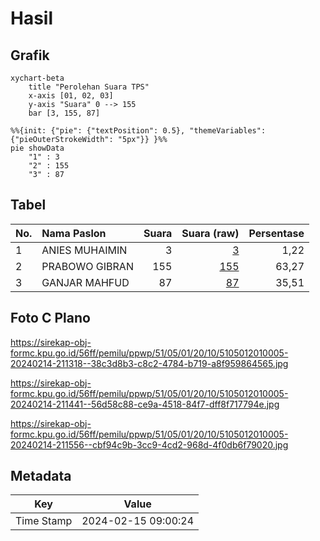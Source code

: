 # Hasil

## Grafik

```mermaid
xychart-beta
    title "Perolehan Suara TPS"
    x-axis [01, 02, 03]
    y-axis "Suara" 0 --> 155
    bar [3, 155, 87]
```

```mermaid
%%{init: {"pie": {"textPosition": 0.5}, "themeVariables": {"pieOuterStrokeWidth": "5px"}} }%%
pie showData
    "1" : 3
    "2" : 155
    "3" : 87
```

## Tabel

| No. | Nama Paslon    | Suara | Suara (raw) | Persentase |
|:--- |:-------------- | -----:| -----------:| ----------:|
| 1   | ANIES MUHAIMIN | 3     | [3][p-1]    | 1,22       |
| 2   | PRABOWO GIBRAN | 155   | [155][p-2]  | 63,27      |
| 3   | GANJAR MAHFUD  | 87    | [87][p-3]   | 35,51      |


[p-1]: https://github.com/gigit-pemilu/pemilu-2024-51-bali/blob/main/pilpres/hitung-suara/sub/51-bali/sub/05-klungkung/sub/01-nusa-penida/sub/2010-ped/sub/005-tps/sub/paslon-1.txt
[p-2]: https://github.com/gigit-pemilu/pemilu-2024-51-bali/blob/main/pilpres/hitung-suara/sub/51-bali/sub/05-klungkung/sub/01-nusa-penida/sub/2010-ped/sub/005-tps/sub/paslon-2.txt
[p-3]: https://github.com/gigit-pemilu/pemilu-2024-51-bali/blob/main/pilpres/hitung-suara/sub/51-bali/sub/05-klungkung/sub/01-nusa-penida/sub/2010-ped/sub/005-tps/sub/paslon-3.txt

## Foto C Plano

https://sirekap-obj-formc.kpu.go.id/56ff/pemilu/ppwp/51/05/01/20/10/5105012010005-20240214-211318--38c3d8b3-c8c2-4784-b719-a8f959864565.jpg

https://sirekap-obj-formc.kpu.go.id/56ff/pemilu/ppwp/51/05/01/20/10/5105012010005-20240214-211441--56d58c88-ce9a-4518-84f7-dff8f717794e.jpg

https://sirekap-obj-formc.kpu.go.id/56ff/pemilu/ppwp/51/05/01/20/10/5105012010005-20240214-211556--cbf94c9b-3cc9-4cd2-968d-4f0db6f79020.jpg


## Metadata

| Key        | Value               |
| ---------- | ------------------- |
| Time Stamp | 2024-02-15 09:00:24 |



